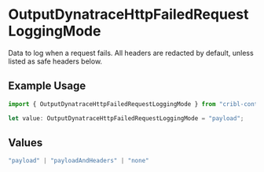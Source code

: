 # OutputDynatraceHttpFailedRequestLoggingMode

Data to log when a request fails. All headers are redacted by default, unless listed as safe headers below.

## Example Usage

```typescript
import { OutputDynatraceHttpFailedRequestLoggingMode } from "cribl-control-plane/models";

let value: OutputDynatraceHttpFailedRequestLoggingMode = "payload";
```

## Values

```typescript
"payload" | "payloadAndHeaders" | "none"
```